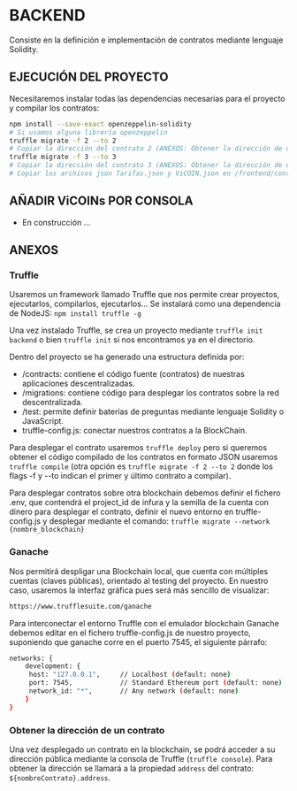 # BACKEND

Consiste en la definición e implementación de contratos mediante lenguaje Solidity.

## EJECUCIÓN DEL PROYECTO

Necesitaremos instalar todas las dependencias necesarias para el proyecto y compilar los contratos:

```bash
npm install --save-exact openzeppelin-solidity
# Si usamos alguna librería openzeppelin 
truffle migrate -f 2 --to 2
# Copiar la dirección del contrato 2 (ANEXOS: Obtener la dirección de un contrato) en la linea 59 del contrato /backend/contracts/Tarifas.sol
truffle migrate -f 3 --to 3
# Copiar la dirección del contrato 3 (ANEXOS: Obtener la dirección de un contrato) en la linea 3 del archivo /frontend/js/app.js
# Copiar los archivos json Tarifas.json y ViCOIN.json en /frontend/contracts
```

## AÑADIR ViCOINs POR CONSOLA

- En construcción ...
<!--```bash
# Ponemos por defecto en la consola la cuenta con la que queremos desplegar los contratos
web3.eth.defaultAccount = ${direccionPropietario}
# Accedemos al primer contrato ObrasDeArte
ODA = await ObrasDeArte.deployed()
# Asignaremos el NFT al nuevo propietario propietario
ODA.safeMint(${direccionPropietario}, ${hashNFT_JSON_IPFS})
# Podremos comprobar que se ha creado si ejecutamos 
ODA.tokenURI(${tokenURI})
ODA.balanceOf(${direccion})
# Transferimos el el NFT con tokenID a la tienda
ODA.safeTransferFrom(${direccionPropietario}, ${direccionTienda}, ${tokenID}, {from: ${direccionPropietario}})
# Comprobamos en el contrato tienda para ver si existe el nuevo NFT
T = await tienda.deployed()
T.totalSales()
T.setPrice(${tokenId}, web3.utils.toBN("${priceNFT}"), {from: ${direccionPropietario}})
``` -->

## ANEXOS

### Truffle

Usaremos un framework llamado Truffle que nos permite crear proyectos, ejecutarlos, compilarlos, ejecutarlos... Se instalará como una dependencia de NodeJS: `npm install truffle -g `

Una vez instalado Truffle, se crea un proyecto mediante `truffle init backend` o bien `truffle init` si nos encontramos ya en el directorio.

Dentro del proyecto se ha generado una estructura definida por:
- /contracts: contiene el código fuente (contratos) de nuestras aplicaciones descentralizadas.
- /migrations: contiene código para desplegar los contratos sobre la red descentralizada.
- /test: permite definir baterías de preguntas mediante lenguaje Solidity o JavaScript.
- truffle-config.js: conectar nuestros contratos a la BlockChain.

Para desplegar el contrato usaremos `truffle deploy` pero si queremos obtener el código compilado de los contratos en formato JSON usaremos `truffle compile` (otra opción es `truffle migrate -f 2 --to 2` donde los flags -f y --to indican el primer y último contrato a compilar).

Para desplegar contratos sobre otra blockchain debemos definir el fichero .env, que contendrá el project_id de infura y la semilla de la cuenta con dinero para desplegar el contrato, definir el nuevo entorno en truffle-config.js y desplegar mediante el comando: `truffle migrate --network {nombre_blockchain}`

### Ganache

Nos permitirá despligar una Blockchain local, que cuenta con múltiples cuentas (claves públicas), orientado al testing del proyecto. En nuestro caso, usaremos la interfaz gráfica pues será más sencillo de visualizar:

```bash
https://www.trufflesuite.com/ganache
```

Para interconectar el entorno Truffle con el emulador blockchain Ganache debemos editar en el fichero truffle-config.js de nuestro proyecto, suponiendo que ganache corre en el puerto 7545, el siguiente párrafo:
```bash
networks: {
    development: {
     host: "127.0.0.1",     // Localhost (default: none)
     port: 7545,            // Standard Ethereum port (default: none)
     network_id: "*",       // Any network (default: none)
    }
}
```

### Obtener la dirección de un contrato

Una vez desplegado un contrato en la blockchain, se podrá acceder a su dirección pública mediante la consola de Truffle (`truffle console`). Para obtener la dirección se llamará a la propiedad `address` del contrato: `${nombreContrato}.address`.
